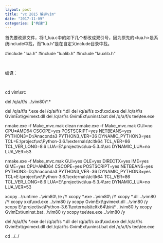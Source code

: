 ```yaml
---
layout: post
title: "vc 2015 编译vim"
date: "2017-11-09"
categories: ["构建"]
---
```


首先要改源文件，将if\_lua.c中的如下几个都改成双引号，因为原先的<lua.h>是系统include中找，而"lua.h"是在自定义include目录中找。

#include "lua.h" #include "lualib.h" #include "lauxlib.h"

 

编译：

 

cd vim\\src

del /q/a/f/s ..\\vim80\\\*.\*

del /q/a/f/s \*.exe del /q/a/f/s \*.dll del /q/a/f/s xxd\\xxd.exe del /q/a/f/s GvimExt\\gvimext.dll del /q/a/f/s GvimExt\\uninst.bat del /q/a/f/s tee\\tee.exe

nmake.exe -f Make\_mvc.mak clean nmake.exe -f Make\_mvc.mak GUI=no CPU=AMD64 CSCOPE=yes POSTSCRIPT=yes NETBEANS=yes PYTHON3=D:/Anaconda3 PYTHON3\_VER=36 DYNAMIC\_PYTHON3=yes TCL=E:\\project\\vc\\Python-3.6.1\\externals\\tcltk64 TCL\_VER=86 TCL\_VER\_LONG=8.6 LUA=E:\\project\\vc\\lua-5.3.4\\src DYNAMIC\_LUA=no LUA\_VER=53

nmake.exe -f Make\_mvc.mak GUI=yes OLE=yes DIRECTX=yes IME=yes GIME=yes CPU=AMD64 CSCOPE=yes POSTSCRIPT=yes NETBEANS=yes PYTHON3=D:/Anaconda3 PYTHON3\_VER=36 DYNAMIC\_PYTHON3=yes TCL=E:\\project\\vc\\Python-3.6.1\\externals\\tcltk64 TCL\_VER=86 TCL\_VER\_LONG=8.6 LUA=E:\\project\\vc\\lua-5.3.4\\src DYNAMIC\_LUA=no LUA\_VER=53

xcopy ..\\runtime ..\\vim80\\ /e /Y xcopy \*.exe ..\\vim80\\ /Y xcopy \*.dll ..\\vim80 /Y xcopy xxd\\xxd.exe ..\\vim80 /y xcopy GvimExt\\gvimext.dll ..\\vim80 /y xcopy E:\\project\\vc\\Python-3.6.1\\externals\\tcltk64\\bin\\\* ..\\vim80 /y xcopy GvimExt\\uninst.bat ..\\vim80 /y xcopy tee\\tee.exe ..\\vim80 /y

del /q/a/f/s \*.exe del /q/a/f/s \*.dll del /q/a/f/s xxd\\xxd.exe del /q/a/f/s GvimExt\\gvimext.dll del /q/a/f/s GvimExt\\uninst.bat del /q/a/f/s tee\\tee.exe

cd ../../
